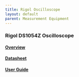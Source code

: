 ```yaml
---
title: Rigol Oscilloscope
layout: default
parent: Measurement Equipment
---
```


### Rigol DS1054Z Oscilloscope
#### [Overview](https://www.rigolna.com/products/digital-oscilloscopes/1000z/)
#### [Datasheet](https://beyondmeasure.rigoltech.com/acton/attachment/1579/f-0504/1/-/-/-/-/MSO1000Z_Datasheet.pdf)
#### [User Guide](https://beyondmeasure.rigoltech.com/acton/attachment/1579/f-050a/1/-/-/-/-/MSO1000Z%26DS1000Z_UserGuide.pdf)
